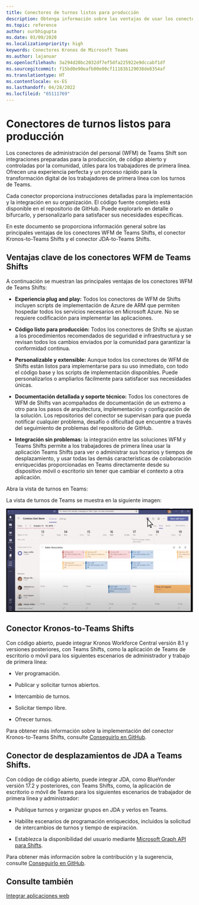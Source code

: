 ```yaml
---
title: Conectores de turnos listos para producción
description: Obtenga información sobre las ventajas de usar los conectores Shifts de administración de Workforce para Teams, como el conector Kronos-to-Teams Shifts y el conector de JDA a Teams Shifts.
ms.topic: reference
author: surbhigupta
ms.date: 03/09/2020
ms.localizationpriority: high
keywords: Conectores Kronos de Microsoft Teams
ms.author: lajanuar
ms.openlocfilehash: 3a294d20bc2032df7ef5dfa225922e9dccabf1df
ms.sourcegitcommit: f15bd0e90eafb00e00cf11183b129038de8354af
ms.translationtype: HT
ms.contentlocale: es-ES
ms.lasthandoff: 04/28/2022
ms.locfileid: "65111769"
---
```

# <a name="production-ready-shifts-connectors"></a>Conectores de turnos listos para producción  

Los conectores de administración del personal (WFM) de Teams Shift son integraciones preparadas para la producción, de código abierto y controladas por la comunidad, útiles para los trabajadores de primera línea. Ofrecen una experiencia perfecta y un proceso rápido para la transformación digital de los trabajadores de primera línea con los turnos de Teams.

Cada conector proporciona instrucciones detalladas para la implementación y la integración en su organización. El código fuente completo está disponible en el repositorio de GitHub. Puede explorarlo en detalle o bifurcarlo, y personalizarlo para satisfacer sus necesidades específicas.

En este documento se proporciona información general sobre las principales ventajas de los conectores WFM de Teams Shifts, el conector Kronos-to-Teams Shifts y el conector JDA-to-Teams Shifts.

## <a name="key-benefits-of-teams-shifts-wfm-connectors"></a>Ventajas clave de los conectores WFM de Teams Shifts

A continuación se muestran las principales ventajas de los conectores WFM de Teams Shifts:

* **Experiencia plug and play:** Todos los conectores de WFM de Shifts incluyen scripts de implementación de Azure de ARM que permiten hospedar todos los servicios necesarios en Microsoft Azure. No se requiere codificación para implementar las aplicaciones.

* **Código listo para producción:** Todos los conectores de Shifts se ajustan a los procedimientos recomendados de seguridad e infraestructura y se revisan todos los cambios enviados por la comunidad para garantizar la conformidad continua.

* **Personalizable y extensible:** Aunque todos los conectores de WFM de Shifts están listos para implementarse para su uso inmediato, con todo el código base y los scripts de implementación disponibles. Puede personalizarlos o ampliarlos fácilmente para satisfacer sus necesidades únicas.

* **Documentación detallada y soporte técnico:** Todos los conectores de WFM de Shifts van acompañados de documentación de un extremo a otro para los pasos de arquitectura, implementación y configuración de la solución. Los repositorios del conector se supervisan para que pueda notificar cualquier problema, desafío o dificultad que encuentre a través del seguimiento de problemas del repositorio de GitHub.

* **Integración sin problemas:** la integración entre las soluciones WFM y Teams Shifts permite a los trabajadores de primera línea usar la aplicación Teams Shifts para ver o administrar sus horarios y tiempos de desplazamiento, y usar todas las demás características de colaboración enriquecidas proporcionadas en Teams directamente desde su dispositivo móvil o escritorio sin tener que cambiar el contexto a otra aplicación.  

Abra la vista de turnos en Teams:

La vista de turnos de Teams se muestra en la siguiente imagen:

![Abrir turnos en Teams](../assets/images/teams-open-shifts-view.png)

## <a name="kronos-to-teams-shifts-connector"></a>Conector Kronos-to-Teams Shifts

Con código abierto, puede integrar Kronos Workforce Central versión 8.1 y versiones posteriores, con Teams Shifts, como la aplicación de Teams de escritorio o móvil para los siguientes escenarios de administrador y trabajo de primera línea:

* Ver programación.

* Publicar y solicitar turnos abiertos.

* Intercambio de turnos.

* Solicitar tiempo libre.

* Ofrecer turnos.

Para obtener más información sobre la implementación del conector Kronos-to-Teams Shifts, consulte [Conseguirlo en GitHub](https://aka.ms/KronosShiftsConnector).

## <a name="jda-to-teams-shifts-connector"></a>Conector de desplazamientos de JDA a Teams Shifts.

Con código de código abierto, puede integrar JDA, como BlueYonder versión 17.2 y posteriores, con Teams Shifts, como, la aplicación de escritorio o móvil de Teams para los siguientes escenarios de trabajador de primera línea y administrador:

* Publique turnos y organizar grupos en JDA y verlos en Teams.

* Habilite escenarios de programación enriquecidos, incluidos la solicitud de intercambios de turnos y tiempo de expiración.

* Establezca la disponibilidad del usuario mediante [Microsoft Graph API para Shifts](/graph/api/resources/shift?view=graph-rest-beta&preserve-view=true).

Para obtener más información sobre la contribución y la sugerencia, consulte [Conseguirlo en GitHub](https://aka.ms/JDAShiftsConnector).

## <a name="see-also"></a>Consulte también

[Integrar aplicaciones web](~/samples/integrate-web-apps-overview.md)
